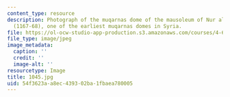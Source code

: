 ```yaml
---
content_type: resource
description: Photograph of the muqarnas dome of the mausoleum of Nur al-Din in Damascus
  (1167-68), one of the earliest muqarnas domes in Syria.
file: https://ol-ocw-studio-app-production.s3.amazonaws.com/courses/4-615-the-architecture-of-cairo-spring-2002/54f3623aa8ec439302ba1fbaea780005_1045.jpg
file_type: image/jpeg
image_metadata:
  caption: ''
  credit: ''
  image-alt: ''
resourcetype: Image
title: 1045.jpg
uid: 54f3623a-a8ec-4393-02ba-1fbaea780005
---
```

